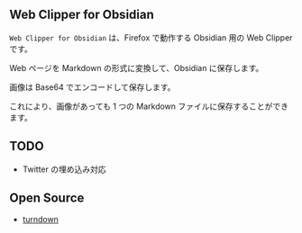## Web Clipper for Obsidian

`Web Clipper for Obsidian` は、Firefox で動作する Obsidian 用の Web Clipper です。

Web ページを Markdown の形式に変換して、Obsidian に保存します。

画像は Base64 でエンコードして保存します。

これにより、画像があっても 1 つの Markdown ファイルに保存することができます。

## TODO

- Twitter の埋め込み対応

## Open Source

- [turndown](https://github.com/mixmark-io/turndown)

